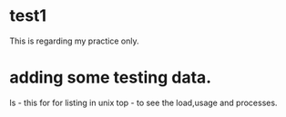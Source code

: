 # test1
This is regarding my practice only.
# adding some testing data.
ls - this for for listing in unix
top - to see the load,usage and processes.
